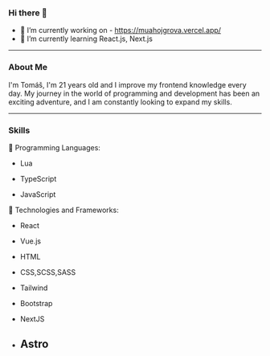 ### Hi there 👋

- 🔭 I’m currently working on - https://muahojgrova.vercel.app/ 
- 🌱 I’m currently learning React.js, Next.js

---

### About Me

I'm Tomáš, I'm 21 years old and I improve my frontend knowledge every day. My journey in the world of programming and development has been an exciting adventure, and I am constantly looking to expand my skills.

---

### Skills

🌟 Programming Languages:

- Lua

- TypeScript

- JavaScript

🌟 Technologies and Frameworks:

- React

- Vue.js

- HTML

- CSS,SCSS,SASS

- Tailwind

- Bootstrap

- NextJS

- Astro
  ---
